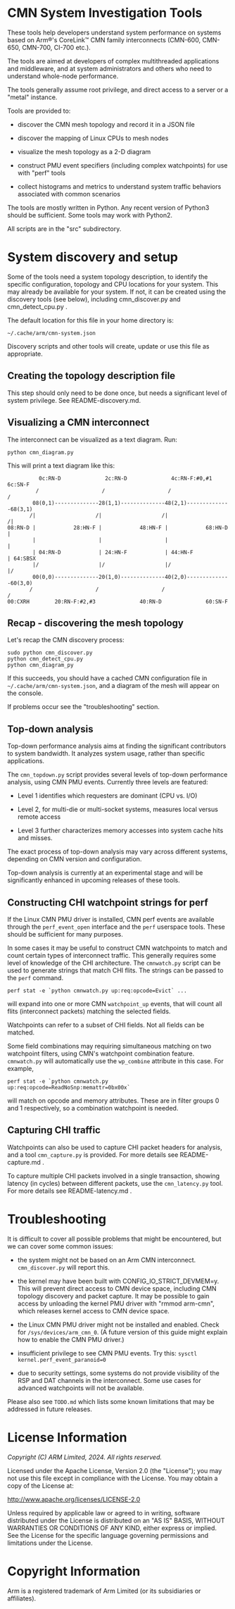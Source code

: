 CMN System Investigation Tools
==============================

These tools help developers understand system performance on
systems based on Arm&reg;'s CoreLink&trade; CMN family interconnects
(CMN-600, CMN-650, CMN-700, CI-700 etc.).

The tools are aimed at developers of complex multithreaded
applications and middleware, and at system administrators and
others who need to understand whole-node performance.

The tools generally assume root privilege, and direct access
to a server or a "metal" instance.

Tools are provided to:

 - discover the CMN mesh topology and record it in a JSON file

 - discover the mapping of Linux CPUs to mesh nodes

 - visualize the mesh topology as a 2-D diagram

 - construct PMU event specifiers (including complex watchpoints)
   for use with "perf" tools

 - collect histograms and metrics to understand system traffic
   behaviors associated with common scenarios

The tools are mostly written in Python. Any recent version of
Python3 should be sufficient. Some tools may work with Python2.

All scripts are in the "src" subdirectory.


System discovery and setup
==========================

Some of the tools need a system topology description, to
identify the specific configuration, topology and CPU locations
for your system. This may already be available for your system.
If not, it can be created using the discovery tools (see below),
including cmn_discover.py and cmn_detect_cpu.py .

The default location for this file in your home directory is:

    ~/.cache/arm/cmn-system.json

Discovery scripts and other tools will create, update or use
this file as appropriate.


Creating the topology description file
--------------------------------------
This step should only need to be done once, but needs a
significant level of system privilege. See README-discovery.md.


Visualizing a CMN interconnect
------------------------------

The interconnect can be visualized as a text diagram. Run:

    python cmn_diagram.py

This will print a text diagram like this:

              0c:RN-D              2c:RN-D              4c:RN-F:#0,#1        6c:SN-F
             /                    /                    /                    /
            08(0,1)--------------28(1,1)--------------48(2,1)--------------68(3,1)
           /|                   /|                   /|                   /|
    08:RN-D |            28:HN-F |            48:HN-F |            68:HN-D |
            |                    |                    |                    |
            | 04:RN-D            | 24:HN-F            | 44:HN-F            | 64:SBSX
            |/                   |/                   |/                   |/
            00(0,0)--------------20(1,0)--------------40(2,0)--------------60(3,0)
           /                    /                    /                    /
    00:CXRH        20:RN-F:#2,#3              40:RN-D              60:SN-F


Recap - discovering the mesh topology
-------------------------------------

Let's recap the CMN discovery process:

    sudo python cmn_discover.py
    python cmn_detect_cpu.py
    python cmn_diagram_py

If this succeeds, you should have a cached CMN configuration file in
``~/.cache/arm/cmn-system.json``, and a diagram of the mesh will
appear on the console.

If problems occur see the "troubleshooting" section.


Top-down analysis
-----------------

Top-down performance analysis aims at finding the significant
contributors to system bandwidth.  It analyzes system usage, rather
than specific applications.

The ``cmn_topdown.py`` script provides several levels of top-down
performance analysis, using CMN PMU events.  Currently three
levels are featured:

 - Level 1 identifies which requesters are dominant (CPU vs. I/O)

 - Level 2, for multi-die or multi-socket systems, measures local
   versus remote access

 - Level 3 further characterizes memory accesses into system
   cache hits and misses.

The exact process of top-down analysis may vary across different
systems, depending on CMN version and configuration.

Top-down analysis is currently at an experimental stage and will
be significantly enhanced in upcoming releases of these tools.


Constructing CHI watchpoint strings for perf
--------------------------------------------

If the Linux CMN PMU driver is installed, CMN perf events are
available through the ``perf_event_open`` interface and the ``perf``
userspace tools. These should be sufficient for many purposes.

In some cases it may be useful to construct CMN watchpoints to
match and count certain types of interconnect traffic. This generally
requires some level of knowledge of the CHI architecture.
The ``cmnwatch.py`` script can be used to generate strings that
match CHI flits. The strings can be passed to the ``perf`` command.

    perf stat -e `python cmnwatch.py up:req:opcode=Evict` ...

will expand into one or more CMN ``watchpoint_up`` events,
that will count all flits (interconnect packets) matching the
selected fields.

Watchpoints can refer to a subset of CHI fields. Not all fields
can be matched.

Some field combinations may requiring simultaneous matching on
two watchpoint filters, using CMN's watchpoint combination feature.
``cmnwatch.py`` will automatically use the ``wp_combine``
attribute in this case. For example,

    perf stat -e `python cmnwatch.py up:req:opcode=ReadNoSnp:memattr=0bx00x`

will match on opcode and memory attributes. These are in filter
groups 0 and 1 respectively, so a combination watchpoint is needed.


Capturing CHI traffic
---------------------

Watchpoints can also be used to capture CHI packet headers for
analysis, and a tool ``cmn_capture.py`` is provided. For more
details see README-capture.md .

To capture multiple CHI packets involved in a single transaction,
showing latency (in cycles) between different packets, use
the ``cmn_latency.py`` tool. For more details see README-latency.md .


Troubleshooting
===============

It is difficult to cover all possible problems that might be
encountered, but we can cover some common issues:

 - the system might not be based on an Arm CMN interconnect.
   ``cmn_discover.py`` will report this.

 - the kernel may have been built with CONFIG_IO_STRICT_DEVMEM=y.
   This will prevent direct access to CMN device space, including
   CMN topology discovery and packet capture. It may be possible
   to gain access by unloading the kernel PMU driver with
   "rmmod arm-cmn", which releases kernel access to CMN device space.

 - the Linux CMN PMU driver might not be installed and enabled.
   Check for ``/sys/devices/arm_cmn_0``. (A future version of this
   guide might explain how to enable the CMN PMU driver.)

 - insufficient privilege to see CMN PMU events. Try this:
   ``sysctl kernel.perf_event_paranoid=0``

 - due to security settings, some systems do not provide
   visibility of the RSP and DAT channels in the interconnect.
   Some use cases for advanced watchpoints will not be
   available.

Please also see ``TODO.md`` which lists some known limitations that
may be addressed in future releases.


License Information
===================

*Copyright (C) ARM Limited, 2024. All rights reserved.*

Licensed under the Apache License, Version 2.0 (the "License");
you may not use this file except in compliance with the License.
You may obtain a copy of the License at:

http://www.apache.org/licenses/LICENSE-2.0

Unless required by applicable law or agreed to in writing, software
distributed under the License is distributed on an "AS IS" BASIS,
WITHOUT WARRANTIES OR CONDITIONS OF ANY KIND, either express or implied.
See the License for the specific language governing permissions and
limitations under the License.


Copyright Information
=====================

Arm is a registered trademark of Arm Limited (or its subsidiaries or affiliates).
